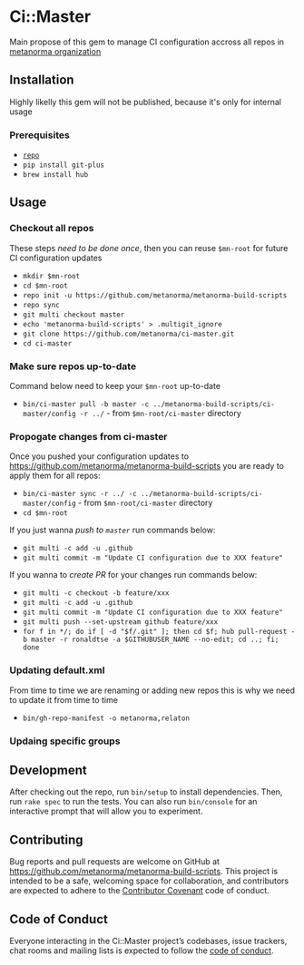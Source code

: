# Ci::Master

Main propose of this gem to manage CI configuration accross all repos in [metanorma organization](https://github.com/metanorma)

## Installation

Highly likelly this gem will not be published, because it's only for internal usage

### Prerequisites

- [`repo`](https://source.android.com/setup/build/downloading#installing-repo)
- `pip install git-plus`
- `brew install hub`

## Usage

### Checkout all repos

These steps _need to be done once_, then you can reuse `$mn-root` for future CI configuration updates

- `mkdir $mn-root`
- `cd $mn-root`
- `repo init -u https://github.com/metanorma/metanorma-build-scripts`
- `repo sync`
- `git multi checkout master`
- `echo 'metanorma-build-scripts' > .multigit_ignore`
- `git clone https://github.com/metanorma/ci-master.git`
- `cd ci-master`

### Make sure repos up-to-date

Command below need to keep your `$mn-root` up-to-date

- `bin/ci-master pull -b master -c ../metanorma-build-scripts/ci-master/config -r ../` - from `$mn-root/ci-master` directory

### Propogate changes from ci-master

Once you pushed your configuration updates to https://github.com/metanorma/metanorma-build-scripts you are ready to apply them for all repos:

- `bin/ci-master sync -r ../ -c ../metanorma-build-scripts/ci-master/config` - from `$mn-root/ci-master` directory
- `cd $mn-root`


If you just wanna _push to `master`_ run commands below:

- `git multi -c add -u .github`
- `git multi commit -m "Update CI configuration due to XXX feature"`

If you wanna to _create PR_ for your changes run commands below:

- `git multi -c checkout -b feature/xxx`
- `git multi -c add -u .github`
- `git multi commit -m "Update CI configuration due to XXX feature"`
- `git multi push --set-upstream github feature/xxx`
- `for f in */; do if [ -d "$f/.git" ]; then cd $f; hub pull-request -b master -r ronaldtse -a $GITHUBUSER_NAME --no-edit; cd ..; fi; done`

### Updating default.xml

From time to time we are renaming or adding new repos this is why we need to update it from time to time

 - `bin/gh-repo-manifest -o metanorma,relaton`
 
### Updaing specific groups

## Development

After checking out the repo, run `bin/setup` to install dependencies. Then, run `rake spec` to run the tests. You can also run `bin/console` for an interactive prompt that will allow you to experiment.

## Contributing

Bug reports and pull requests are welcome on GitHub at https://github.com/metanorma/metanorma-build-scripts. This project is intended to be a safe, welcoming space for collaboration, and contributors are expected to adhere to the [Contributor Covenant](http://contributor-covenant.org) code of conduct.

## Code of Conduct

Everyone interacting in the Ci::Master project’s codebases, issue trackers, chat rooms and mailing lists is expected to follow the [code of conduct](https://github.com/metanorma/metanorma-build-scripts/blob/master/ci-master/CODE_OF_CONDUCT.md).
